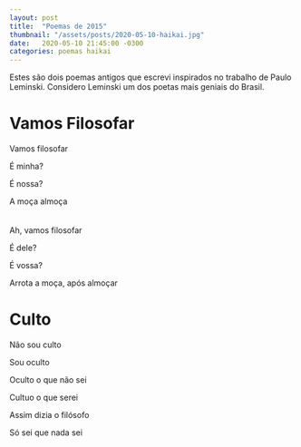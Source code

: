 ```yaml
---
layout: post
title:  "Poemas de 2015"
thumbnail: "/assets/posts/2020-05-10-haikai.jpg"
date:   2020-05-10 21:45:00 -0300
categories: poemas haikai
---
```


Estes são dois poemas antigos que escrevi inspirados no trabalho de Paulo Leminski. Considero Leminski um dos poetas mais geniais do Brasil.

# Vamos Filosofar

Vamos filosofar

É minha?

É nossa?

A moça almoça
<br><br><br>
Ah, vamos filosofar

É dele?

É vossa?

Arrota a moça, após almoçar


# Culto

Não sou culto

Sou oculto

Oculto o que não sei

Cultuo o que serei

Assim dizia o filósofo

Só sei que nada sei